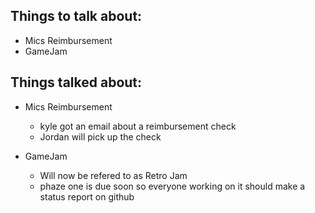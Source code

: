 Things to talk about:
---------------------

- Mics Reimbursement
- GameJam

Things talked about:
--------------------

- Mics Reimbursement
    - kyle got an email about a reimbursement check
    - Jordan will pick up the check

- GameJam
    - Will now be refered to as Retro Jam
    - phaze one is due soon so everyone working on it should make a status report on github